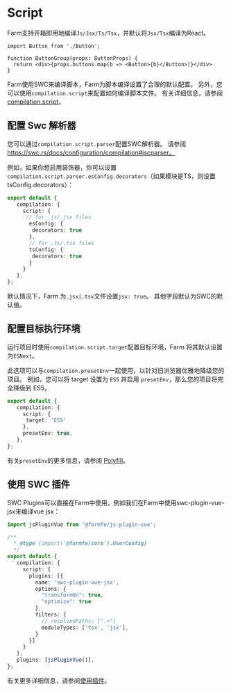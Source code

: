 
# Script
Farm支持开箱即用地编译`Js/Jsx/Ts/Tsx`，并默认将`Jsx/Tsx`编译为React。

```tsx title="./button.tsx"
import Button from './Button';

function ButtonGroup(props: ButtonProps) {
  return <div>{props.buttons.map(b => <Button>{b}</Button>)}</div>
}
```

Farm使用SWC来编译脚本，Farm为脚本编译设置了合理的默认配置。 另外，您可以使用`compilation.script`来配置如何编译脚本文件。 有关详细信息，请参阅 [compilation.script](/docs/config/farm-config#compilation-options)。

## 配置 Swc 解析器
您可以通过`compilation.script.parser`配置SWC解析器。 请参阅 https://swc.rs/docs/configuration/compilation#jscparser。

例如，如果你想启用装饰器，你可以设置`compilation.script.parser.esConfig.decorators`（如果模块是TS，则设置tsConfig.decorators）：

```ts title="farm.config.ts"
export default {
   compilation: {
     script: {
      // for .js/.jsx files
       esConfig: {
        decorators: true
       },
       // for .ts/.tsx files
       tsConfig: {
        decorators: true
       }
     }
   },
};
```

默认情况下，Farm 为`.jsx|.tsx`文件设置`jsx: true`。 其他字段默认为SWC的默认值。

## 配置目标执行环境
运行项目时使用`compilation.script.target`配置目标环境，Farm 将其默认设置为`ESNext`。

此选项可以与`compilation.presetEnv`一起使用，以针对旧浏览器优雅地降级您的项目。 例如，您可以将 target 设置为 `ES5` 并启用 `presetEnv`，那么您的项目将完全降级到 ES5。

```ts title="farm.config.ts"
export default {
   compilation: {
     script: {
      target: 'ES5'
     },
     presetEnv: true,
   },
};
```

有关`presetEnv`的更多信息，请参阅 [Polyfill](/docs/features/polyfill)。

## 使用 SWC 插件
SWC Plugins可以直接在Farm中使用，例如我们在Farm中使用swc-plugin-vue-jsx来编译vue jsx：

```ts title="farm.config.ts"
import jsPluginVue from '@farmfe/js-plugin-vue';

/**
  * @type {import('@farmfe/core').UserConfig}
  */
export default {
   compilation: {
     script: {
       plugins: [{
         name: 'swc-plugin-vue-jsx',
         options: {
           "transformOn": true,
           "optimize": true
         },
         filters: {
           // resolvedPaths: [".+"]
           moduleTypes: ['tsx', 'jsx'],
         }
       }]
     }
   },
   plugins: [jsPluginVue()],
};
```

有关更多详细信息，请参阅[使用插件](/docs/using-plugins#using-swc-plugins)。